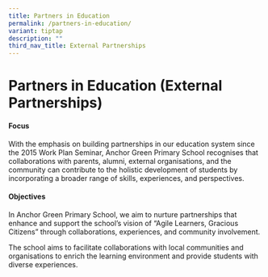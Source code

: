 ```yaml
---
title: Partners in Education
permalink: /partners-in-education/
variant: tiptap
description: ""
third_nav_title: External Partnerships
---
```

<h1>Partners in Education (External Partnerships)</h1>
<h4>Focus</h4>
<p>With the emphasis on building partnerships in our education system since
the 2015 Work Plan Seminar, Anchor Green Primary School recognises that
collaborations with parents, alumni, external organisations, and the community
can contribute to the holistic development of students by incorporating
a broader range of skills, experiences, and perspectives.</p>
<h4>Objectives</h4>
<p>In Anchor Green Primary School, we aim to nurture partnerships that enhance
and support the school’s vision of “Agile Learners, Gracious Citizens”
through collaborations, experiences, and community involvement.</p>
<p>The school aims to facilitate collaborations with local communities and
organisations to enrich the learning environment and provide students with
diverse experiences.</p>
<p></p>